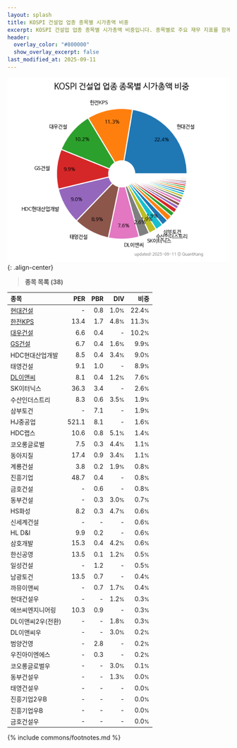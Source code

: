 ```yaml
---
layout: splash
title: KOSPI 건설업 업종 종목별 시가총액 비중
excerpt: KOSPI 건설업 업종 종목별 시가총액 비중입니다. 종목별로 주요 재무 지표를 함께 표시합니다.
header:
  overlay_color: "#800000"
  show_overlay_excerpt: false
last_modified_at: 2025-09-11
---
```



![KOSPI 건설업 업종 종목별 시가총액 비중](/stats/sector/images/kospi_업종_건설업_종목.png){: .align-center}


> **종목 목록 (38)**<a id="list"></a>

| **종목** | **PER** | **PBR** | **DIV** | **비중** |
| :------- | ------: | ------: | ------: | -------: |
| [현대건설](/000720/) | - | 0.8 | 1.0<small>%</small> | 22.4<small>%</small> |
| [한전KPS](/051600/) | 13.4 | 1.7 | 4.8<small>%</small> | 11.3<small>%</small> |
| [대우건설](/047040/) | 6.6 | 0.4 | - | 10.2<small>%</small> |
| [GS건설](/006360/) | 6.7 | 0.4 | 1.6<small>%</small> | 9.9<small>%</small> |
| HDC현대산업개발 | 8.5 | 0.4 | 3.4<small>%</small> | 9.0<small>%</small> |
| 태영건설 | 9.1 | 1.0 | - | 8.9<small>%</small> |
| [DL이앤씨](/375500/) | 8.1 | 0.4 | 1.2<small>%</small> | 7.6<small>%</small> |
| SK이터닉스 | 36.3 | 3.4 | - | 2.6<small>%</small> |
| 수산인더스트리 | 8.3 | 0.6 | 3.5<small>%</small> | 1.9<small>%</small> |
| 삼부토건 | - | 7.1 | - | 1.9<small>%</small> |
| HJ중공업 | 521.1 | 8.1 | - | 1.6<small>%</small> |
| HDC랩스 | 10.6 | 0.8 | 5.1<small>%</small> | 1.4<small>%</small> |
| 코오롱글로벌 | 7.5 | 0.3 | 4.4<small>%</small> | 1.1<small>%</small> |
| 동아지질 | 17.4 | 0.9 | 3.4<small>%</small> | 1.1<small>%</small> |
| 계룡건설 | 3.8 | 0.2 | 1.9<small>%</small> | 0.8<small>%</small> |
| 진흥기업 | 48.7 | 0.4 | - | 0.8<small>%</small> |
| 금호건설 | - | 0.6 | - | 0.8<small>%</small> |
| 동부건설 | - | 0.3 | 3.0<small>%</small> | 0.7<small>%</small> |
| HS화성 | 8.2 | 0.3 | 4.7<small>%</small> | 0.6<small>%</small> |
| 신세계건설 | - | - | - | 0.6<small>%</small> |
| HL D&I | 9.9 | 0.2 | - | 0.6<small>%</small> |
| 삼호개발 | 15.3 | 0.4 | 4.2<small>%</small> | 0.6<small>%</small> |
| 한신공영 | 13.5 | 0.1 | 1.2<small>%</small> | 0.5<small>%</small> |
| 일성건설 | - | 1.2 | - | 0.5<small>%</small> |
| 남광토건 | 13.5 | 0.7 | - | 0.4<small>%</small> |
| 까뮤이앤씨 | - | 0.7 | 1.7<small>%</small> | 0.4<small>%</small> |
| 현대건설우 | - | - | 1.2<small>%</small> | 0.3<small>%</small> |
| 에쓰씨엔지니어링 | 10.3 | 0.9 | - | 0.3<small>%</small> |
| DL이앤씨2우(전환) | - | - | 1.8<small>%</small> | 0.3<small>%</small> |
| DL이앤씨우 | - | - | 3.0<small>%</small> | 0.2<small>%</small> |
| 범양건영 | - | 2.8 | - | 0.2<small>%</small> |
| 우진아이엔에스 | - | 0.3 | - | 0.2<small>%</small> |
| 코오롱글로벌우 | - | - | 3.0<small>%</small> | 0.1<small>%</small> |
| 동부건설우 | - | - | 1.3<small>%</small> | 0.0<small>%</small> |
| 태영건설우 | - | - | - | 0.0<small>%</small> |
| 진흥기업2우B | - | - | - | 0.0<small>%</small> |
| 진흥기업우B | - | - | - | 0.0<small>%</small> |
| 금호건설우 | - | - | - | 0.0<small>%</small> |

{% include commons/footnotes.md %}